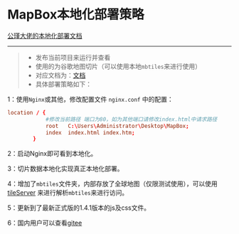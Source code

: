 # MapBox本地化部署策略

[公瑾大佬的本地化部署文档](https://www.jianshu.com/p/43ce4591c621)

------


> * 发布当前项目来运行并查看
> * 使用的为谷歌地图切片（可以使用本地`mbtiles`来进行使用）
> * 对应文档为：[文档](https://www.xiaofsu.com/archives/MapBox%E6%9C%AC%E5%9C%B0%E5%8C%96%E9%83%A8%E7%BD%B2)
> * 具体部署策略如下：

1：使用`Nginx`或其他，修改配置文件 `nginx.conf` 中的配置：
```conf
location / {
            #修改当前路径 端口为80，如为其他端口请修改index.html中请求路径
            root   C:\Users\Administrator\Desktop\MapBox;
            index  index.html index.htm;
        }
```
2：启动Nginx即可看到本地化。

3：切片数据本地化实现真正本地化部署。

4：增加了`mbtiles`文件夹，内部存放了全球地图（仅限测试使用），可以使用[tileServer](https://github.com/maptiler/tileserver-gl) 来进行解析`mbtiles`来进行访问。

5：更新到了最新正式版的1.4.1版本的js及css文件。

6：国内用户可以查看[gitee](https://gitee.com/xiaoFsu/MapBox)


